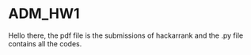 # ADM_HW1
Hello there, the pdf file is the submissions of hackarrank and the .py file contains all the codes.
